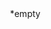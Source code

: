  <br>
 <br>
 <br>
 <br>
 <br>
 <br>
 <br>
 <br>
&#8195;&#8195;&#8195;&#8195;&#8195;&#8195;&#8195;&#8195;&#8195;&#8195;&#8195;&#8195;     *empty  
<br>
<br>
<br>
<br>
<br>
<br>
<br>
<br>
            
